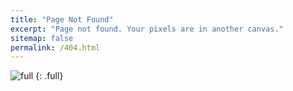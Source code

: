 ```yaml
---
title: "Page Not Found"
excerpt: "Page not found. Your pixels are in another canvas."
sitemap: false
permalink: /404.html
---
```


![full](https://blog.kakaocdn.net/dn/Fqky3/btqMwoaaKmv/uRdCc9dRk9ErZw423Fn6k1/img.png)
{: .full}